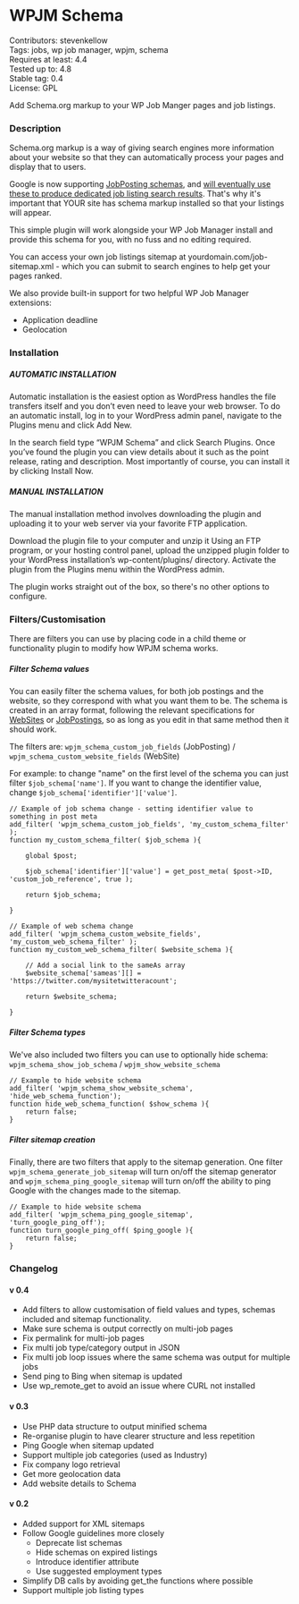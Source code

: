# WPJM Schema
Contributors: stevenkellow  
Tags: jobs, wp job manager, wpjm, schema  
Requires at least: 4.4  
Tested up to: 4.8  
Stable tag: 0.4    
License: GPL

Add Schema.org markup to your WP Job Manger pages and job listings.

### Description
Schema.org markup is a way of giving search engines more information about your website so that they can automatically process your pages and display that to users.

Google is now supporting [JobPosting schemas](https://schema.org/JobPosting), and [will eventually use these to produce dedicated job listing search results](https://webmasters.googleblog.com/2017/06/connect-to-job-seekers-with-google.html).  That's why it's important that YOUR site has schema markup installed so that your listings will appear.

This simple plugin will work alongside your WP Job Manager install and provide this schema for you, with no fuss and no editing required.

You can access your own job listings sitemap at yourdomain.com/job-sitemap.xml - which you can submit to search engines to help get your pages ranked.

We also provide built-in support for two helpful WP Job Manager extensions:
* Application deadline
* Geolocation

### Installation
##### AUTOMATIC INSTALLATION

Automatic installation is the easiest option as WordPress handles the file transfers itself and you don’t even need to leave your web browser. To do an automatic install, log in to your WordPress admin panel, navigate to the Plugins menu and click Add New.

In the search field type “WPJM Schema” and click Search Plugins. Once you’ve found the plugin you can view details about it such as the point release, rating and description. Most importantly of course, you can install it by clicking Install Now.

##### MANUAL INSTALLATION

The manual installation method involves downloading the plugin and uploading it to your web server via your favorite FTP application.

Download the plugin file to your computer and unzip it
Using an FTP program, or your hosting control panel, upload the unzipped plugin folder to your WordPress installation’s wp-content/plugins/ directory.
Activate the plugin from the Plugins menu within the WordPress admin.

The plugin works straight out of the box, so there's no other options to configure.

### Filters/Customisation
There are filters you can use by placing code in a child theme or functionality plugin to modify how WPJM schema works.

##### Filter Schema values
You can easily filter the schema values, for both job postings and the website, so they correspond with what you want them to be.  The schema is created in an array format, following the relevant specifications for [WebSites](schema.org/WebSite) or [JobPostings](schema.org/JobPosting), so as long as you edit in that same method then it should work.

The filters are: `wpjm_schema_custom_job_fields` (JobPosting) / `wpjm_schema_custom_website_fields` (WebSite)

For example: to change "name" on the first level of the schema you can just filter `$job_schema['name']`.  If you want to change the identifier value, change `$job_schema['identifier']['value']`.

```
// Example of job schema change - setting identifier value to something in post meta
add_filter( 'wpjm_schema_custom_job_fields', 'my_custom_schema_filter' );
function my_custom_schema_filter( $job_schema ){

	global $post;

	$job_schema['identifier']['value'] = get_post_meta( $post->ID, 'custom_job_reference', true );
	
	return $job_schema;
	
}
```
```
// Example of web schema change
add_filter( 'wpjm_schema_custom_website_fields', 'my_custom_web_schema_filter' );
function my_custom_web_schema_filter( $website_schema ){

	// Add a social link to the sameAs array
	$website_schema['sameas'][] = 'https://twitter.com/mysitetwitteracount';
	
	return $website_schema;
	
}
```

##### Filter Schema types
We've also included two filters you can use to optionally hide schema: `wpjm_schema_show_job_schema` / `wpjm_show_website_schema`

```
// Example to hide website schema
add_filter( 'wpjm_schema_show_website_schema', 'hide_web_schema_function');
function hide_web_schema_function( $show_schema ){
	return false;
}
```

##### Filter sitemap creation
Finally, there are two filters that apply to the sitemap generation.  One filter `wpjm_schema_generate_job_sitemap` will turn on/off the sitemap generator and `wpjm_schema_ping_google_sitemap` will turn on/off the ability to ping Google with the changes made to the sitemap.

```
// Example to hide website schema
add_filter( 'wpjm_schema_ping_google_sitemap', 'turn_google_ping_off');
function turn_google_ping_off( $ping_google ){
	return false;
}
```

### Changelog 
#### v 0.4
- Add filters to allow customisation of field values and types, schemas included and sitemap functionality.
- Make sure schema is output correctly on multi-job pages
- Fix permalink for multi-job pages
- Fix multi job type/category output in JSON
- Fix multi job loop issues where the same schema was output for multiple jobs
- Send ping to Bing when sitemap is updated
- Use wp_remote_get to avoid an issue where CURL not installed
#### v 0.3
- Use PHP data structure to output minified schema
- Re-organise plugin to have clearer structure and less repetition
- Ping Google when sitemap updated
- Support multiple job categories (used as Industry)
- Fix company logo retrieval
- Get more geolocation data
- Add website details to Schema
#### v 0.2
- Added support for XML sitemaps
- Follow Google guidelines more closely
   * Deprecate list schemas
   * Hide schemas on expired listings
   * Introduce identifier attribute
   * Use suggested employment types
- Simplify DB calls by avoiding get_the functions where possible
- Support multiple job listing types